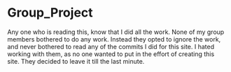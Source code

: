 # Group_Project
Any one who is reading this, know that I did all the work. None of my group members bothered to do any work.
Instead they opted to ignore the work, and never bothered to read any of the commits I did for this site. I
hated working with them, as no one wanted to put in the effort of creating this site. They decided to leave
it till the last minute.
